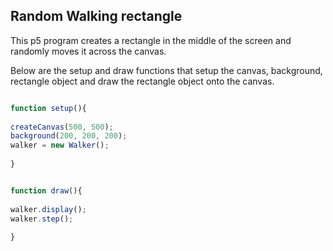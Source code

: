 ## Random Walking rectangle

This p5 program creates a rectangle in the middle of the screen and randomly moves it across the canvas.

Below are the setup and draw functions that setup the canvas, background, rectangle object and draw the rectangle object onto the canvas.

```javascript

function setup(){
	
createCanvas(500, 500);
background(200, 200, 200);
walker = new Walker();
	
}


function draw(){
	
walker.display();
walker.step();
	
}


```



